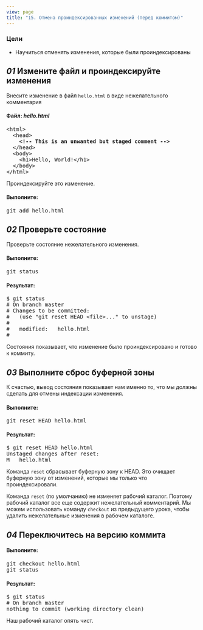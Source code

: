 ```yaml
---
view: page
title: "15. Отмена проиндексированных изменений (перед коммитом)"
---
```


<h3>Цели</h3>

<ul><li>Научиться отменять изменения, которые были проиндексированы</li></ul>

<h2><em>01</em> Измените файл и проиндексируйте изменения</h2>

<p>Внесите изменение в файл <code>hello.html</code> в виде нежелательного комментария</p>

<h4 class="h4-pre">Файл: <em>hello.html</em></h4>

<pre class="file">&lt;html&gt;
  &lt;head&gt;
    <strong>&lt;!-- This is an unwanted but staged comment --&gt;</strong>
  &lt;/head&gt;
  &lt;body&gt;
    &lt;h1&gt;Hello, World!&lt;/h1&gt;
  &lt;/body&gt;
&lt;/html&gt;</pre>

<p>Проиндексируйте это изменение.</p>

<h4 class="h4-pre">Выполните:</h4>

<pre class="instructions">git add hello.html</pre>

<h2><em>02</em> Проверьте состояние</h2>

<p>Проверьте состояние нежелательного изменения.</p>

<h4 class="h4-pre">Выполните:</h4>

<pre class="instructions">git status</pre>

<h4 class="h4-pre">Результат:</h4>

<pre class="sample">$ git status
# On branch master
# Changes to be committed:
#   (use "git reset HEAD &lt;file&gt;..." to unstage)
#
#	modified:   hello.html
#</pre>

<p>Состояния показывает, что изменение было проиндексировано и готово к коммиту.</p>

<h2><em>03</em> Выполните сброс буферной зоны</h2>

<p>К счастью, вывод состояния показывает нам именно то, что мы должны сделать для отмены индексации изменения.</p>

<h4 class="h4-pre">Выполните:</h4>

<pre class="instructions">git reset HEAD hello.html</pre>

<h4 class="h4-pre">Результат:</h4>

<pre class="sample">$ git reset HEAD hello.html
Unstaged changes after reset:
M	hello.html</pre>

<p>Команда <code>reset</code> сбрасывает буферную зону к <span class="caps">HEAD</span>. Это очищает буферную зону от изменений, которые мы только что проиндексировали.</p>

<p>Команда <code>reset</code> (по умолчанию) не изменяет рабочий каталог. Поэтому рабочий каталог все еще содержит нежелательный комментарий. Мы можем использовать команду <code>checkout</code> из предыдущего урока, чтобы удалить нежелательные изменения в рабочем каталоге.</p>

<h2><em>04</em> Переключитесь на версию коммита</h2>

<h4 class="h4-pre">Выполните:</h4>

<pre class="instructions">git checkout hello.html
git status</pre>

<h4 class="h4-pre">Результат:</h4>

<pre class="sample">$ git status
# On branch master
nothing to commit (working directory clean)</pre>

<p>Наш рабочий каталог опять чист.</p>
